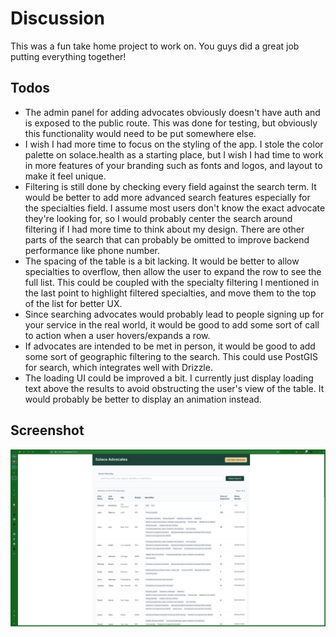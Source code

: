 # Discussion

This was a fun take home project to work on. You guys did a great job putting everything together!

## Todos

- The admin panel for adding advocates obviously doesn't have auth and is exposed to the public route. This was done for testing, but obviously this functionality would need to be put somewhere else.
- I wish I had more time to focus on the styling of the app. I stole the color palette on solace.health as a starting place, but I wish I had time to work in more features of your branding such as fonts and logos, and layout to make it feel unique.
- Filtering is still done by checking every field against the search term. It would be better to add more advanced search features especially for the specialties field. I assume most users don't know the exact advocate they're looking for, so I would probably center the search around filtering if I had more time to think about my design. There are other parts of the search that can probably be omitted to improve backend performance like phone number.
- The spacing of the table is a bit lacking. It would be better to allow specialties to overflow, then allow the user to expand the row to see the full list. This could be coupled with the specialty filtering I mentioned in the last point to highlight filtered specialties, and move them to the top of the list for better UX.
- Since searching advocates would probably lead to people signing up for your service in the real world, it would be good to add some sort of call to action when a user hovers/expands a row.
- If advocates are intended to be met in person, it would be good to add some sort of geographic filtering to the search. This could use PostGIS for search, which integrates well with Drizzle.
- The loading UI could be improved a bit. I currently just display loading text above the results to avoid obstructing the user's view of the table. It would probably be better to display an animation instead.

## Screenshot

![image](image.png)